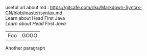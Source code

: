 useful url about md : https://gitcafe.com/riku/Markdown-Syntax-CN/blob/master/syntax.md  
Learn about Head First Java  
*Learn about Head First Java*  

<table>
	<tr>
		<td>Foo</td><td>GOGO</td>
	</tr>
</table>

Another paragraph  
